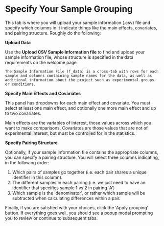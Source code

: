# Specify Your Sample Grouping

This tab is where you will upload your sample information (.csv) file and specify which columns in it indicate things like the main effects, covariates, and pairing structure.  Roughly do the following:

**Upload Data**

Use the **Upload CSV Sample Information file** to find and upload your sample information file, whose structure is specified in the data requirements on the welcome page

```
The Sample Information File (f_data) is a cross-tab with rows for each sample and columns containing sample names for the data, as well as additional information about the project such as experimental groups or conditions.
```

**Specify Main Effects and Covariates**

This panel has dropdowns for each main effect and covariate.  You must select at least one main effect, and optionally one more main effect and up to two covariates.

Main effects are the variables of interest, those values across which you want to make comparisons.  Covariates are those values that are not of experimental interest, but must be controlled for in the statistics.

**Specify Pairing Structure**

Optionally, if your sample information file contains the appropriate columns, you can specify a pairing structure.  You will select three columns indicating, in the following order:

1. Which pairs of samples go together (i.e. each pair shares a unique identifier in this column).
2. The different samples in each pairing (i.e. we just need to have an identifier that specifies sample 1 vs 2 in pairing 'A')
3. Which sample is the 'denominator', or rather which sample will be subtracted when calculating differences within a pair.

Finally, if you are satisfied with your choices, click the 'Apply grouping' button.  If everything goes well, you should see a popup modal prompting you to review or continue to subsequent tabs.
